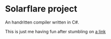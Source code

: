 # Solarflare project

An handritten compiler written in C#.

This is just me having fun after stumbling on [a link](https://github.com/terrajobst/minsk)